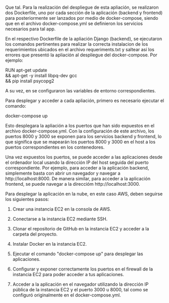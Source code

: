 Que tal. Para la realización del despliegue de esta apliación, se realizaron dos Dockerfile, uno por cada sección de la aplicación (backend y frontend) para posteriormente ser lanzados por medio de docker-compose, siendo que en el archivo docker-compose.yml se definieron los servicios necesarios para tal app.

En el respectivo Dockerfile de la apliación Django (backend), se ejecutaron los comandos pertinentes para realizar la correcta instalacion de los requerimientos ubicados en el archivo requeriments.txt y saltear así los errores que presentó la apliación al despliegue del docker-compose. Por ejemplo:

RUN apt-get update \
    && apt-get -y install libpq-dev gcc \
    && pip install psycopg2

A su vez, en se configuraron las variables de entorno correspondientes.

Para desplegar y acceder a cada apliación, primero es necesario ejecutar el comando:

docker-compose up 

Esto desplegara la apliación a los puertos que han sido expuestos en el archivo docker-compose.yml. Con la configuración de este archivo, los puertos 8000 y 3000 se exponen para los servicios backend y frontend, lo que significa que se mapearán los puertos 8000 y 3000 en el host a los puertos correspondientes en los contenedores.

Una vez expuestos los puertos, se puede acceder a las aplicaciones desde el ordenador local usando la dirección IP del host seguida del puerto correspondiente. Por ejemplo, para acceder a la aplicación backend, simplemente basta con abrir un navegador y navegar a http://localhost:8000. De manera similar, para acceder a la aplicación frontend, se puede navegar a la direccióm http://localhost:3000.

Para desplegar la aplicación en la nube, en este caso AWS, deben seguirse los siguientes pasos:

1) Crear una instancia EC2 en la consola de AWS.

2) Conectarse a la instancia EC2 mediante SSH.

3) Clonar el repositorio de GitHub en la instancia EC2 y acceder a la carpeta del proyecto.

4) Instalar Docker en la instancia EC2.

5) Ejecutar el comando "docker-compose up" para desplegar las aplicaciones.

6) Configurar y exponer correctamente los puertos en el firewall de la instancia EC2 para poder acceder a tus aplicaciones.

7) Acceder a la aplicación en el navegador utilizando la dirección IP pública de la instancia EC2 y el puerto 3000 u 8000, tal como se configuró originalmente en el docker-compose.yml.
